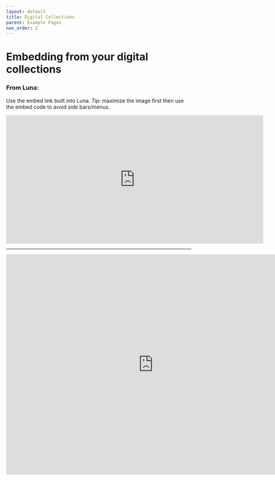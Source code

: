 ```yaml
---
layout: default
title: Digital Collections
parent: Example Pages
nav_order: 2
---
```

# Embedding from your digital collections

### From Luna:

Use the embed link built into Luna.
*Tip*: maximize the image first then use the embed code to avoid side bars/menus.

<iframe id="widgetPreview" frameBorder="0"  width="700px"  height="350px"  border="0px" style="border:0px solid white"  src="https://cudl.colorado.edu/luna/servlet/workspace/handleMediaPlayer?lunaMediaId=UCBOULDERCB1~21~21~134669~108765&embedded=true&widgetFormat=javascript&widgetType=workspace&controls=1&nsip=1" ></iframe>

____

<iframe src="https://embed.stanford.edu/iframe?url=https://purl.stanford.edu/jn190kd7795" title="Image viewer" width="800" height="600" allowfullscreen frameborder="0" />

